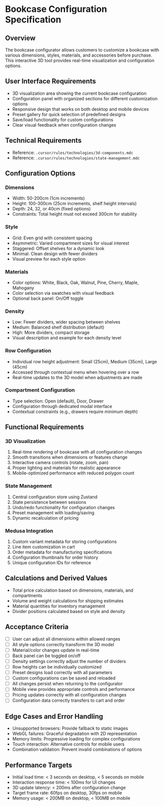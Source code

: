 # Bookcase Configuration Specification

## Overview
The bookcase configurator allows customers to customize a bookcase with various dimensions, styles, materials, and accessories before purchase. This interactive 3D tool provides real-time visualization and configuration options.

## User Interface Requirements
- 3D visualization area showing the current bookcase configuration
- Configuration panel with organized sections for different customization options
- Responsive design that works on both desktop and mobile devices
- Preset gallery for quick selection of predefined designs
- Save/load functionality for custom configurations
- Clear visual feedback when configuration changes

## Technical Requirements
- Reference: `.cursor/rules/technologies/3d-components.mdc`
- Reference: `.cursor/rules/technologies/state-management.mdc`

## Configuration Options

### Dimensions
- Width: 50-200cm (1cm increments)
- Height: 100-300cm (25cm increments, shelf height intervals)
- Depth: 24, 32, or 40cm (fixed options)
- Constraints: Total height must not exceed 300cm for stability

### Style
- Grid: Even grid with consistent spacing
- Asymmetric: Varied compartment sizes for visual interest
- Staggered: Offset shelves for a dynamic look
- Minimal: Clean design with fewer dividers
- Visual preview for each style option

### Materials
- Color options: White, Black, Oak, Walnut, Pine, Cherry, Maple, Mahogany
- Color selection via swatches with visual feedback
- Optional back panel: On/Off toggle

### Density
- Low: Fewer dividers, wider spacing between shelves
- Medium: Balanced shelf distribution (default)
- High: More dividers, compact storage
- Visual description and example for each density level

### Row Configuration
- Individual row height adjustment: Small (25cm), Medium (35cm), Large (45cm)
- Accessed through contextual menu when hovering over a row
- Real-time updates to the 3D model when adjustments are made

### Compartment Configuration
- Type selection: Open (default), Door, Drawer
- Configuration through dedicated modal interface
- Contextual constraints (e.g., drawers require minimum depth)

## Functional Requirements

### 3D Visualization
1. Real-time rendering of bookcase with all configuration changes
2. Smooth transitions when dimensions or features change
3. Interactive camera controls (rotate, zoom, pan)
4. Proper lighting and materials for realistic appearance
5. Mobile-optimized performance with reduced polygon count

### State Management
1. Central configuration store using Zustand
2. State persistence between sessions
3. Undo/redo functionality for configuration changes
4. Preset management with loading/saving
5. Dynamic recalculation of pricing

### Medusa Integration
1. Custom variant metadata for storing configurations
2. Line item customization in cart
3. Order metadata for manufacturing specifications
4. Configuration thumbnails for order history
5. Unique configuration IDs for reference

## Calculations and Derived Values
- Total price calculation based on dimensions, materials, and compartments
- Volume and weight calculations for shipping estimates
- Material quantities for inventory management
- Divider positions calculated based on style and density

## Acceptance Criteria
- [ ] User can adjust all dimensions within allowed ranges
- [ ] All style options correctly transform the 3D model
- [ ] Material/color changes update in real-time
- [ ] Back panel can be toggled on/off
- [ ] Density settings correctly adjust the number of dividers
- [ ] Row heights can be individually customized
- [ ] Preset designs load correctly with all parameters
- [ ] Custom configurations can be saved and reloaded
- [ ] All changes persist when returning to the configurator
- [ ] Mobile view provides appropriate controls and performance
- [ ] Pricing updates correctly with all configuration changes
- [ ] Configuration data correctly transfers to cart and order

## Edge Cases and Error Handling
- Unsupported browsers: Provide fallback to static images
- WebGL failures: Graceful degradation with 2D representation
- Memory limits: Progressive loading for complex configurations
- Touch interaction: Alternative controls for mobile users
- Combination validation: Prevent invalid combinations of options

## Performance Targets
- Initial load time: < 3 seconds on desktop, < 5 seconds on mobile
- Interaction response time: < 100ms for UI changes
- 3D update latency: < 200ms after configuration change
- Target frame rate: 60fps on desktop, 30fps on mobile
- Memory usage: < 200MB on desktop, < 100MB on mobile
